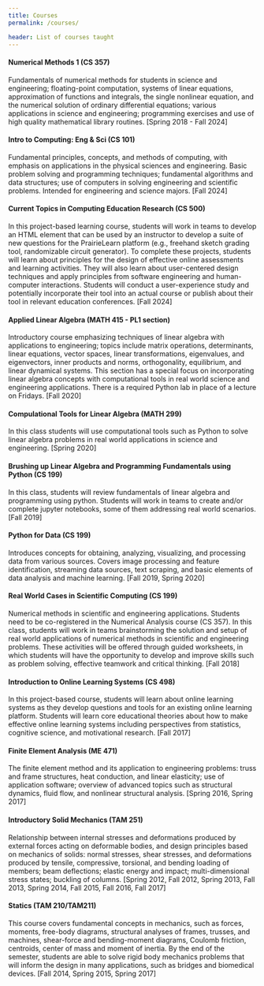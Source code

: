 ```yaml
---
title: Courses
permalink: /courses/

header: List of courses taught
---
```



<a name="cs357"></a>
#### Numerical Methods 1 (CS 357)

Fundamentals of numerical methods for students in science and engineering; floating-point computation, systems of linear equations, approximation of functions and integrals, the single nonlinear equation, and the numerical solution of ordinary differential equations; various applications in science and engineering; programming exercises and use of high quality mathematical library routines. [Spring  2018 - Fall 2024]

<a name="math415"></a>
#### Intro to Computing: Eng & Sci (CS 101)

Fundamental principles, concepts, and methods of computing, with emphasis on applications in the physical sciences and engineering. Basic problem solving and programming techniques; fundamental algorithms and data structures; use of computers in solving engineering and scientific problems. Intended for engineering and science majors. [Fall 2024]

<a name="math415"></a>
#### Current Topics in Computing Education Research (CS 500)

In this project-based learning course, students will work in teams to develop an HTML element that can be used by an instructor to develop a suite of new questions for the PrairieLearn platform (e.g., freehand sketch grading tool, randomizable circuit generator). To complete these projects, students will learn about principles for the design of effective online assessments and learning activities. They will also learn about user-centered design techniques and apply principles from software engineering and human-computer interactions. Students will conduct a user-experience study and potentially incorporate their tool into an actual course or publish about their tool in relevant education conferences. [Fall 2024]


<a name="math415"></a>
#### Applied Linear Algebra (MATH 415 - PL1 section)

Introductory course emphasizing techniques of linear algebra with applications to engineering; topics include matrix operations, determinants, linear equations, vector spaces, linear transformations, eigenvalues, and eigenvectors, inner products and norms, orthogonality, equilibrium, and linear dynamical systems. This section has a special focus on incorporating linear algebra concepts with computational tools in real world science and engineering applications. There is a required Python lab in place of a lecture on Fridays. [Fall 2020]

<a name="math299la"></a>
#### Compulational Tools for Linear Algebra (MATH 299)
In this class students will use computational tools such as Python to solve linear algebra problems in real world applications in science and engineering.
[Spring 2020]

<a name="cs199la"></a>
#### Brushing up Linear Algebra and Programming Fundamentals using Python (CS 199)
In this class, students will review fundamentals of linear algebra and programming using python. Students will work in teams to create and/or complete jupyter notebooks, some of them addressing real world scenarios.
[Fall 2019]

<a name="cs199py"></a>
#### Python for Data (CS 199)
Introduces concepts for obtaining, analyzing, visualizing, and processing data from various sources. Covers image processing and feature identification, streaming data sources, text scraping, and basic elements of data analysis and machine learning.
[Fall 2019, Spring 2020]

<a name="cs199ap"></a>
#### Real World Cases in Scientific Computing (CS 199)
Numerical methods in scientific and engineering applications. Students need to be co-registered in the Numerical Analysis course (CS 357). In this class, students will work in teams brainstorming the solution and setup of real world applications of numerical methods in scientific and engineering problems. These activities will be offered through guided worksheets, in which students will have the opportunity to develop and improve skills such as problem solving, effective teamwork and critical thinking.
[Fall 2018]

<a name="cs498onl"></a>
#### Introduction to Online Learning Systems (CS 498)
In this project-based course, students will learn about online learning systems as they develop questions and tools for an existing online learning platform. Students will learn core educational theories about how to make effective online learning systems including perspectives from statistics, cognitive science, and motivational research.
[Fall 2017]

<a name="me471"></a>
#### Finite Element Analysis (ME 471)
The finite element method and its application to engineering problems: truss and frame structures, heat conduction, and linear elasticity; use of application software; overview of advanced topics such as structural dynamics, fluid flow, and nonlinear structural analysis. [Spring 2016, Spring 2017]


<a name="tam251"></a>
#### Introductory Solid Mechanics (TAM 251)
Relationship between internal stresses and deformations produced by external forces acting on deformable bodies, and design principles based on mechanics of solids: normal stresses, shear stresses, and deformations produced by tensile, compressive, torsional, and bending loading of members; beam deflections; elastic energy and impact; multi-dimensional stress states; buckling of columns. [Spring 2012, Fall 2012, Spring 2013, Fall 2013, Spring 2014, Fall 2015, Fall 2016, Fall 2017]

<a name="tam210"></a>
#### Statics (TAM 210/TAM211)
This course covers fundamental concepts in mechanics, such as forces, moments, free-body diagrams, structural analyses of frames, trusses, and machines, shear-force and bending-moment diagrams, Coulomb friction, centroids, center of mass and moment of inertia. By the end of the semester, students are able to solve rigid body mechanics problems that will inform the design in many applications, such as bridges and biomedical devices. [Fall 2014, Spring 2015, Spring 2017]
